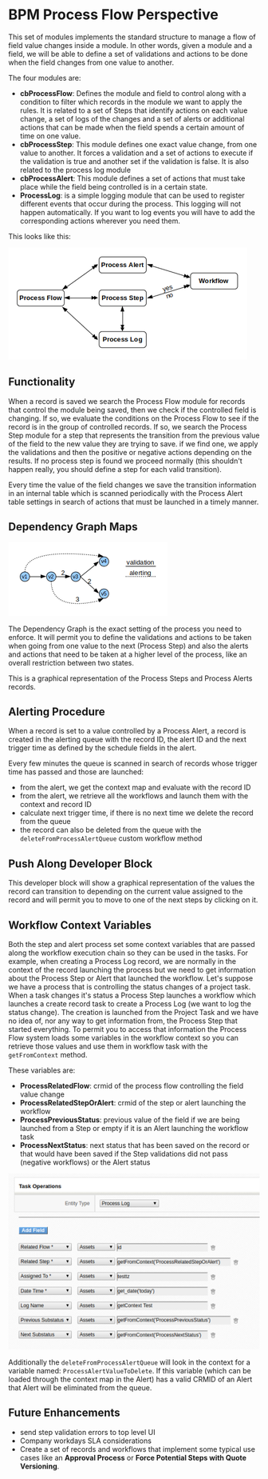 # BPM Process Flow Perspective

This set of modules implements the standard structure to manage a flow of field value changes inside a module. In other words, given a module and a field, we will be able to define a set of validations and actions to be done when the field changes from one value to another.

The four modules are:

- **cbProcessFlow**: Defines the module and field to control along with a condition to filter which records in the module we want to apply the rules. It is related to a set of Steps that identify actions on each value change, a set of logs of the changes and a set of alerts or additional actions that can be made when the field spends a certain amount of time on one value.
- **cbProcessStep**: This module defines one exact value change, from one value to another. It forces a validation and a set of actions to execute if the validation is true and another set if the validation is false. It is also related to the process log module
- **cbProcessAlert**: This module defines a set of actions that must take place while the field being controlled is in a certain state.
- **ProcessLog**: is a simple logging module that can be used to register different events that occur during the process. This logging will not happen automatically. If you want to log events you will have to add the corresponding actions wherever you need them.

This looks like this:

![BPM Flow E-R](cbProcessFlow.png?raw=true "BPM Flow E-R")

## Functionality

When a record is saved we search the Process Flow module for records that control the module being saved, then we check if the controlled field is changing. If so, we evaluate the conditions on the Process Flow to see if the record is in the group of controlled records. If so, we search the Process Step module for a step that represents the transition from the previous value of the field to the new value they are trying to save. if we find one, we apply the validations and then the positive or negative actions depending on the results. If no process step is found we proceed normally (this shouldn't happen really, you should define a step for each valid transition).

Every time the value of the field changes we save the transition information in an internal table which is scanned periodically with the Process Alert table settings in search of actions that must be launched in a timely manner.

## Dependency Graph Maps

![Dependency Graph](DependencyGraph.png?raw=true "Dependency Graph")

The Dependency Graph is the exact setting of the process you need to enforce. It will permit you to define the validations and actions to be taken when going from one value to the next (Process Step) and also the alerts and actions that need to be taken at a higher level of the process, like an overall restriction between two states.

This is a graphical representation of the Process Steps and Process Alerts records.

## Alerting Procedure

When a record is set to a value controlled by a Process Alert, a record is created in the alerting queue with the record ID, the alert ID and the next trigger time as defined by the schedule fields in the alert.

Every few minutes the queue is scanned in search of records whose trigger time has passed and those are launched:

- from the alert, we get the context map and evaluate with the record ID
- from the alert, we retrieve all the workflows and launch them with the context and record ID
- calculate next trigger time, if there is no next time we delete the record from the queue
- the record can also be deleted from the queue with the `deleteFromProcessAlertQueue` custom workflow method

## Push Along Developer Block

This developer block will show a graphical representation of the values the record can transition to depending on the current value assigned to the record and will permit you to move to one of the next steps by clicking on it.

## Workflow Context Variables

Both the step and alert process set some context variables that are passed along the workflow execution chain so they can be used in the tasks. For example, when creating a Process Log record, we are normally in the context of the record launching the process but we need to get information about the Process Step or Alert that launched the workflow. Let's suppose we have a process that is controlling the status changes of a project task. When a task changes it's status a Process Step launches a workflow which launches a create record task to create a Process Log (we want to log the status change). The creation is launched from the Project Task and we have no idea of, nor any way to get information from, the Process Step that started everything. To permit you to access that information the Process Flow system loads some variables in the workflow context so you can retrieve those values and use them in workflow task with the `getFromContext` method.

These variables are:

- **ProcessRelatedFlow**: crmid of the process flow controlling the field value change
- **ProcessRelatedStepOrAlert**: crmid of the step or alert launching the workflow
- **ProcessPreviousStatus**: previous value of the field if we are being launched from a Step or empty if it is an Alert launching the workflow task
- **ProcessNextStatus**: next status that has been saved on the record or that would have been saved if the Step validations did not pass (negative workflows) or the Alert status

![Create Entity with Context](CreateEntityWithContext.png?raw=true "Create Entity with Context")

Additionally the `deleteFromProcessAlertQueue` will look in the context for a variable named: `ProcessAlertValueToDelete`. If this variable (which can be loaded through the context map in the Alert) has a valid CRMID of an Alert that Alert will be eliminated from the queue.


## Future Enhancements

- send step validation errors to top level UI
- Company workdays SLA considerations
- Create a set of records and workflows that implement some typical use cases like an **Approval Process** or **Force Potential Steps with Quote Versioning**.
